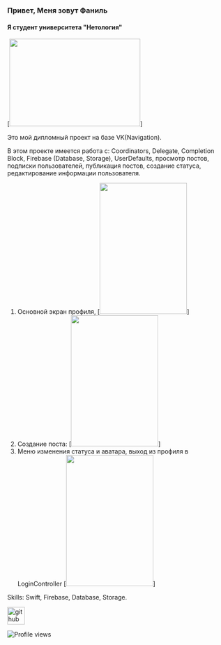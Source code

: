 ### Привет, Меня зовут Фаниль
#### Я студент университета "Нетология"
[<img src= 'https://ltdfoto.ru/images/2023/02/08/exkn8ppz_md.png' height= '200' width= '300'>]

Это мой дипломный проект на базе VK(Navigation).

В этом проекте имеется работа с: 
Coordinators, Delegate, Completion Block, Firebase (Database, Storage), UserDefaults, просмотр постов, подписки пользователей, публикация постов, создание статуса, редактирование информации пользователя.

1. Основной экран профиля,
[<img src = 'https://ltdfoto.ru/images/2023/02/08/SNIMOK-EKRANA-20230208-V-15.46.03.jpg' height= '300' width= '200'>]
2. Создание поста:
[<img src = 'https://ltdfoto.ru/images/2023/02/08/IMG_1170.jpg' height= '300' width= '200'>]
3. Меню изменения статуса и аватара, выход из профиля в LoginController
[<img src = 'https://ltdfoto.ru/images/2023/02/08/IMG_1171.jpg' height= '300' width= '200'>]

Skills: Swift, Firebase, Database, Storage.

[<img src='https://cdn.jsdelivr.net/npm/simple-icons@3.0.1/icons/github.svg' alt='github' height='40'>](https://github.com/FanilJr)  

![Profile views](https://gpvc.arturio.dev/FanilJr)  
